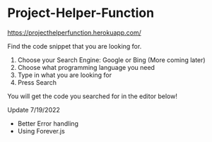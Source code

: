 # Project-Helper-Function

https://projecthelperfunction.herokuapp.com/

Find the code snippet that you are looking for.
1. Choose your Search Engine: Google or Bing (More coming later)
2. Choose what programming language you need 
3. Type in what you are looking for
4. Press Search

You will get the code you searched for in the editor below!

Update 7/19/2022
- Better Error handling
- Using Forever.js
